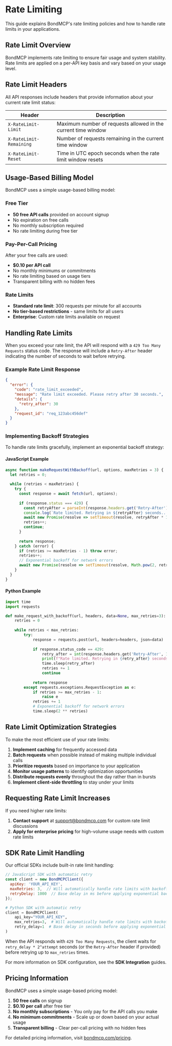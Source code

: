 # Rate Limiting

This guide explains BondMCP's rate limiting policies and how to handle rate limits in your applications.

## Rate Limit Overview

BondMCP implements rate limiting to ensure fair usage and system stability. Rate limits are applied on a per-API key basis and vary based on your usage level.

## Rate Limit Headers

All API responses include headers that provide information about your current rate limit status:

| Header | Description |
|--------|-------------|
| `X-RateLimit-Limit` | Maximum number of requests allowed in the current time window |
| `X-RateLimit-Remaining` | Number of requests remaining in the current time window |
| `X-RateLimit-Reset` | Time in UTC epoch seconds when the rate limit window resets |

## Usage-Based Billing Model

BondMCP uses a simple usage-based billing model:

### Free Tier
- **50 free API calls** provided on account signup
- No expiration on free calls
- No monthly subscription required
- No rate limiting during free tier

### Pay-Per-Call Pricing
After your free calls are used:
- **$0.10 per API call**
- No monthly minimums or commitments  
- No rate limiting based on usage tiers
- Transparent billing with no hidden fees

### Rate Limits
- **Standard rate limit**: 300 requests per minute for all accounts
- **No tier-based restrictions** - same limits for all users
- **Enterprise**: Custom rate limits available on request

## Handling Rate Limits

When you exceed your rate limit, the API will respond with a `429 Too Many Requests` status code. The response will include a `Retry-After` header indicating the number of seconds to wait before retrying.

### Example Rate Limit Response

```json
{
  "error": {
    "code": "rate_limit_exceeded",
    "message": "Rate limit exceeded. Please retry after 30 seconds.",
    "details": {
      "retry_after": 30
    },
    "request_id": "req_123abc456def"
  }
}
```

### Implementing Backoff Strategies

To handle rate limits gracefully, implement an exponential backoff strategy:

#### JavaScript Example

```javascript
async function makeRequestWithBackoff(url, options, maxRetries = 3) {
  let retries = 0;
  
  while (retries < maxRetries) {
    try {
      const response = await fetch(url, options);
      
      if (response.status === 429) {
        const retryAfter = parseInt(response.headers.get('Retry-After') || '1');
        console.log(`Rate limited. Retrying in ${retryAfter} seconds...`);
        await new Promise(resolve => setTimeout(resolve, retryAfter * 1000));
        retries++;
        continue;
      }
      
      return response;
    } catch (error) {
      if (retries >= maxRetries - 1) throw error;
      retries++;
      // Exponential backoff for network errors
      await new Promise(resolve => setTimeout(resolve, Math.pow(2, retries) * 1000));
    }
  }
}
```

#### Python Example

```python
import time
import requests

def make_request_with_backoff(url, headers, data=None, max_retries=3):
    retries = 0
    
    while retries < max_retries:
        try:
            response = requests.post(url, headers=headers, json=data)
            
            if response.status_code == 429:
                retry_after = int(response.headers.get('Retry-After', 1))
                print(f"Rate limited. Retrying in {retry_after} seconds...")
                time.sleep(retry_after)
                retries += 1
                continue
                
            return response
        except requests.exceptions.RequestException as e:
            if retries >= max_retries - 1:
                raise e
            retries += 1
            # Exponential backoff for network errors
            time.sleep(2 ** retries)
```

## Rate Limit Optimization Strategies

To make the most efficient use of your rate limits:

1. **Implement caching** for frequently accessed data
2. **Batch requests** when possible instead of making multiple individual calls
3. **Prioritize requests** based on importance to your application
4. **Monitor usage patterns** to identify optimization opportunities
5. **Distribute requests evenly** throughout the day rather than in bursts
6. **Implement client-side throttling** to stay under your limits

## Requesting Rate Limit Increases

If you need higher rate limits:

1. **Contact support** at support@bondmcp.com for custom rate limit discussions
2. **Apply for enterprise pricing** for high-volume usage needs with custom rate limits

## SDK Rate Limit Handling

Our official SDKs include built-in rate limit handling:

```javascript
// JavaScript SDK with automatic retry
const client = new BondMCPClient({
  apiKey: 'YOUR_API_KEY',
  maxRetries: 3,  // Will automatically handle rate limits with backoff
  retryDelay: 1000  // Base delay in ms before applying exponential backoff
});
```

```python
# Python SDK with automatic retry
client = BondMCPClient(
    api_key="YOUR_API_KEY",
    max_retries=3,  # Will automatically handle rate limits with backoff
    retry_delay=1  # Base delay in seconds before applying exponential backoff
)
```

When the API responds with `429 Too Many Requests`, the client waits for
`retry_delay * 2^attempt` seconds (or the `Retry-After` header if provided)
before retrying up to `max_retries` times.

For more information on SDK configuration, see the **SDK Integration**  guides.

## Pricing Information

BondMCP uses a simple usage-based pricing model:

1. **50 free calls** on signup
2. **$0.10 per call** after free tier
3. **No monthly subscriptions** - You only pay for the API calls you make
4. **No minimum commitments** - Scale up or down based on your actual usage
5. **Transparent billing** - Clear per-call pricing with no hidden fees

For detailed pricing information, visit [bondmcp.com/pricing](https://bondmcp.com/pricing).

